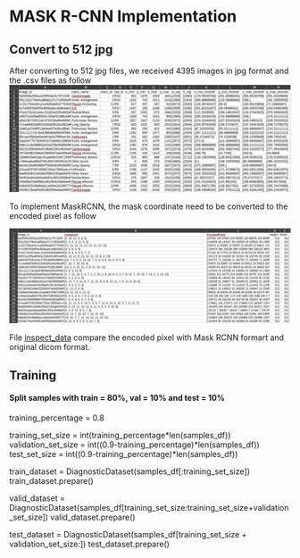 # MASK R-CNN Implementation

## Convert to 512 jpg
After converting to 512 jpg files, we received 4395 images in jpg format and the .csv files as follow
![org](figures/512_org.png)

To implement MaskRCNN, the mask coordinate need to be converted to the encoded pixel as follow

![encoded](figures/512_encoded.png)

File [inspect_data](inspect_data.ipynb) compare the encoded pixel with Mask RCNN formart and original dicom format.

## Training 

#### Split samples with train = 80%, val = 10% and test = 10%
training_percentage = 0.8

training_set_size = int(training_percentage*len(samples_df))
validation_set_size = int((0.9-training_percentage)*len(samples_df))
test_set_size = int((0.9-training_percentage)*len(samples_df))

train_dataset = DiagnosticDataset(samples_df[:training_set_size])
train_dataset.prepare()

valid_dataset = DiagnosticDataset(samples_df[training_set_size:training_set_size+validation_set_size])
valid_dataset.prepare()

test_dataset = DiagnosticDataset(samples_df[training_set_size + validation_set_size:])
test_dataset.prepare()

